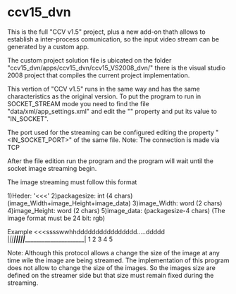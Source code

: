 ccv15_dvn
=========

This is the full "CCV v1.5" project, plus a new add-on thath allows to establish 
a inter-process comunication, so the input video stream can be generated by a custom app.

The custom project solution file is ubicated on the folder "ccv15_dvn/apps/ccv15_dvn/ccv15_VS2008_dvn/"
there is the visual studio 2008 project that compiles the current project implementation.

This vertion of "CCV v1.5" runs in the same way and has the same characteristics as the original version.
To put the program to run in SOCKET_STREAM mode you need to  find the file "data/xml/app_settings.xml"
and edit the "<SOURCE>" property and put its value to "IN_SOCKET".

The port used for the streaming can be configured editing the property "<IN_SOCKET_PORT>" of the same file.
Note:	The connection is made via TCP

After the file edition run the program and the program will wait until the socket image streaming begin.

The image streaming must follow this format 

1)Heder:		'<<<'
2)packagesize:	int (4 chars) (image_Width+image_Height+image_data)
3)image_Width:	word (2 chars)
4)image_Height:	word (2 chars)
5)image_data:	(packagesize-4 chars)  (The image format must be 24 bit: rgb)

Example
		<<<sssswwhhdddddddddddddddd.....ddddd
		|_||__|||||________________________|
		 1   2 3 4             5


Note:
	Although this protocol allows a change the size of the image at any time wile the image are being streamed.
	The implementation of this program does not allow to change the size of the images.
	So the images size are defined on the streamer side but that size must remain fixed during the streaming.
	


